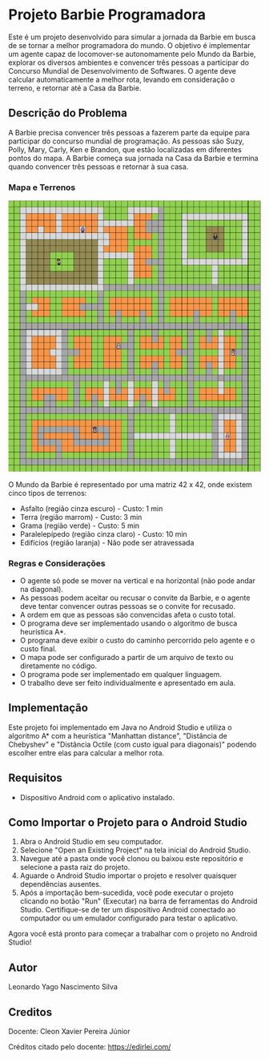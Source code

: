 # Projeto Barbie Programadora

Este é um projeto desenvolvido para simular a jornada da Barbie em busca de se tornar a melhor programadora do mundo. O objetivo é implementar um agente capaz de locomover-se autonomamente pelo Mundo da Barbie, explorar os diversos ambientes e convencer três pessoas a participar do Concurso Mundial de Desenvolvimento de Softwares. O agente deve calcular automaticamente a melhor rota, levando em consideração o terreno, e retornar até a Casa da Barbie.

## Descrição do Problema

A Barbie precisa convencer três pessoas a fazerem parte da equipe para participar do concurso mundial de programação. As pessoas são Suzy, Polly, Mary, Carly, Ken e Brandon, que estão localizadas em diferentes pontos do mapa. A Barbie começa sua jornada na Casa da Barbie e termina quando convencer três pessoas e retornar à sua casa.

### Mapa e Terrenos
![Mundo da Barbie](./img.jpg)

O Mundo da Barbie é representado por uma matriz 42 x 42, onde existem cinco tipos de terrenos:

- Asfalto (região cinza escuro) - Custo: 1 min
- Terra (região marrom) - Custo: 3 min
- Grama (região verde) - Custo: 5 min
- Paralelepípedo (região cinza claro) - Custo: 10 min
- Edifícios (região laranja) - Não pode ser atravessada

### Regras e Considerações

- O agente só pode se mover na vertical e na horizontal (não pode andar na diagonal).
- As pessoas podem aceitar ou recusar o convite da Barbie, e o agente deve tentar convencer outras pessoas se o convite for recusado.
- A ordem em que as pessoas são convencidas afeta o custo total.
- O programa deve ser implementado usando o algoritmo de busca heurística A*.
- O programa deve exibir o custo do caminho percorrido pelo agente e o custo final.
- O mapa pode ser configurado a partir de um arquivo de texto ou diretamente no código.
- O programa pode ser implementado em qualquer linguagem.
- O trabalho deve ser feito individualmente e apresentado em aula.

## Implementação

Este projeto foi implementado em Java no Android Studio e utiliza o algoritmo A* com a heurística "Manhattan distance", "Distância de Chebyshev" e "Distância Octile (com custo igual para diagonais)" podendo escolher entre elas para calcular a melhor rota.

## Requisitos

- Dispositivo Android com o aplicativo instalado.

## Como Importar o Projeto para o Android Studio

1. Abra o Android Studio em seu computador.
2. Selecione "Open an Existing Project" na tela inicial do Android Studio.
3. Navegue até a pasta onde você clonou ou baixou este repositório e selecione a pasta raiz do projeto.
4. Aguarde o Android Studio importar o projeto e resolver quaisquer dependências ausentes.
5. Após a importação bem-sucedida, você pode executar o projeto clicando no botão "Run" (Executar) na barra de ferramentas do Android Studio. Certifique-se de ter um dispositivo Android conectado ao computador ou um emulador configurado para testar o aplicativo.

  Agora você está pronto para começar a trabalhar com o projeto no Android Studio!


## Autor

Leonardo Yago Nascimento Silva

## Creditos
Docente: Cleon Xavier Pereira Júnior

Créditos citado pelo docente: https://edirlei.com/
